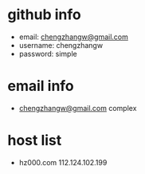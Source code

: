 # github info
* email:    chengzhangw@gmail.com
* username: chengzhangw
* password: simple

# email info
* chengzhangw@gmail.com complex

# host list
* hz000.com 112.124.102.199
